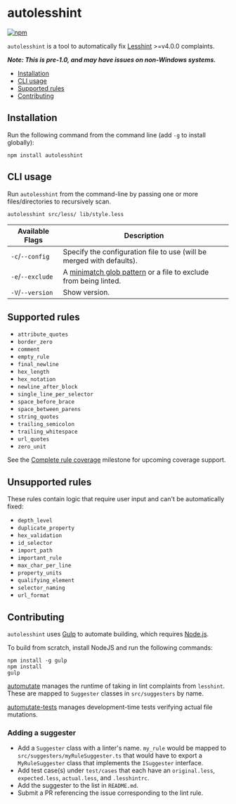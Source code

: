 # autolesshint
[![npm](https://img.shields.io/npm/v/autolesshint.svg)](https://www.npmjs.com/package/autolesshint)

`autolesshint` is a tool to automatically fix [Lesshint](https://github.com/lesshint/lesshint) >=v4.0.0 complaints.

***Note: This is pre-1.0, and may have issues on non-Windows systems.***

* [Installation](#installation)
* [CLI usage](#cli-usage)
* [Supported rules](#supported-rules)
* [Contributing](#contributing)

## Installation

Run the following command from the command line (add `-g` to install globally):

```
npm install autolesshint
```

## CLI usage

Run `autolesshint` from the command-line by passing one or more files/directories to recursively scan.

```
autolesshint src/less/ lib/style.less
```

Available Flags       | Description
----------------------|----------------------------------------------
`-c`/`--config`       | Specify the configuration file to use (will be merged with defaults).
`-e`/`--exclude`      | A [minimatch glob pattern](https://github.com/isaacs/minimatch) or a file to exclude from being linted.
`-V`/`--version`      | Show version.

## Supported rules

* `attribute_quotes`
* `border_zero`
* `comment`
* `empty_rule`
* `final_newline`
* `hex_length`
* `hex_notation`
* `newline_after_block`
* `single_line_per_selector`
* `space_before_brace`
* `space_between_parens`
* `string_quotes`
* `trailing_semicolon`
* `trailing_whitespace`
* `url_quotes`
* `zero_unit`

See the [Complete rule coverage](https://github.com/automutate/autolesshint/milestone/1) milestone for upcoming coverage support.

## Unsupported rules

These rules contain logic that require user input and can't be automatically fixed:

* `depth_level`
* `duplicate_property`
* `hex_validation`
* `id_selector`
* `import_path`
* `important_rule`
* `max_char_per_line`
* `property_units`
* `qualifying_element`
* `selector_naming`
* `url_format`

## Contributing

`autolesshint` uses [Gulp](http://gulpjs.com/) to automate building, which requires [Node.js](http://node.js.org).

To build from scratch, install NodeJS and run the following commands:

```
npm install -g gulp
npm install
gulp
```

[automutate](https://github.com/automutate/automutate) manages the runtime of taking in lint complaints from `lesshint`.
These are mapped to `Suggester` classes in `src/suggesters` by name.

[automutate-tests](https://github.com/automutate/automutate-tests) manages development-time tests verifying actual file mutations.

### Adding a suggester

* Add a `Suggester` class with a linter's name. `my_rule` would be mapped to `src/suggesters/myRuleSuggester.ts` that would have to export a `MyRuleSuggester` class that implements the `ISuggester` interface.
* Add test case(s) under `test/cases` that each have an `original.less`, `expected.less`, `actual.less`, and `.lesshintrc`.
* Add the suggester to the list in `README.md`.
* Submit a PR referencing the issue corresponding to the lint rule.

